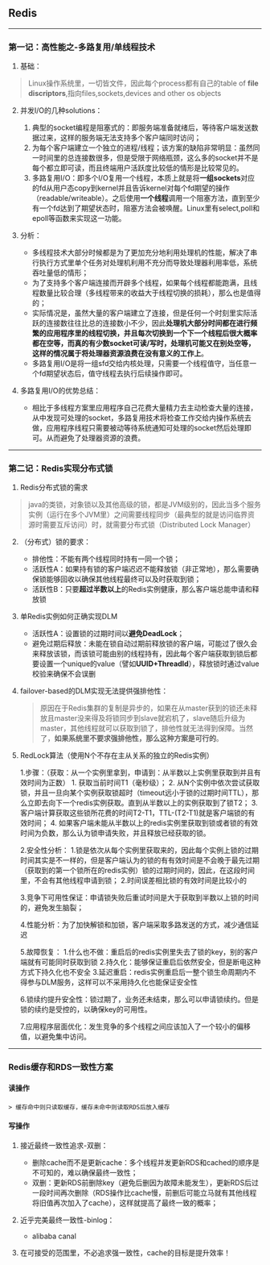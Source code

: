 ## Redis
----------------------------
### 第一记：高性能之-多路复用/单线程技术

 1. 基础：
 > Linux操作系统里，一切皆文件，因此每个process都有自己的table of **file discriptors**,指向files,sockets,devices and other os objects

 2. 并发I/O的几种solutions：
    1. 典型的socket编程是阻塞式的：即服务端准备就绪后，等待客户端发送数据过来，这样的服务端无法支持多个客户端同时访问；
    2. 为每个客户端建立一个独立的进程/线程；该方案的缺陷非常明显：虽然同一时间里的总连接数很多，但是受限于网络瓶颈，这么多的socket并不是每个都立即可读，而且终端用户活跃度比较低的情形是比较常见的。
    3. 多路复用I/O：即多个I/O复用一个线程，本质上就是将**一组sockets**对应的fd从用户态copy到kernel并且告诉kernel对每个fd期望的操作（readable/writeable）。之后使用**一个线程**调用一个阻塞方法，直到至少有一个fd达到了期望状态时，阻塞方法会被唤醒。Linux里有select,poll和epoll等函数来实现这一功能。

 3. 分析：
    - 多线程技术大部分时候都是为了更加充分地利用处理机的性能，解决了串行执行方式里单个任务对处理机利用不充分而导致处理器利用率低，系统吞吐量低的情形；
    - 为了支持多个客户端连接而开辟多个线程，如果每个线程都能跑满，且线程数量比较合理（多线程带来的收益大于线程切换的损耗），那么也是值得的；
    - 实际情况是，虽然大量的客户端建立了连接，但是任何一个时刻里实际活跃的连接数往往比总的连接数小不少，因此**处理机大部分时间都在进行频繁的应用程序里的线程切换，并且每次切换到一个下一个线程后很大概率都在空等，而真的有少数socket可读/写时，处理机可能又在别处空等，这样的情况属于将处理器资源浪费在没有意义的工作上**。
    - 多路复用I/O是将一组sfd交给内核处理，只需要一个线程值守，当任意一个fd期望状态后，值守线程去执行后续操作即可。
 
 4. 多路复用I/O的优势总结：
    - 相比于多线程方案里应用程序自己花费大量精力去主动检查大量的连接，从中发现可处理的socket，多路复用技术将检查工作交给内操作系统去做，应用程序线程只需要被动等待系统通知可处理的socket然后处理即可。从而避免了处理器资源的浪费。

----------------
### 第二记：Redis实现分布式锁

 1. Redis分布式锁的需求
 > java的类锁，对象锁以及其他高级的锁，都是JVM级别的，因此当多个服务实例（运行在多个JVM里）之间需要线程同步（最典型的就是访问临界资源时需要互斥访问）时，就需要分布式锁（Distributed Lock Manager）
 
 2. （分布式）锁的要求：
    - 排他性：不能有两个线程同时持有一同一个锁；
    - 活跃性A：如果持有锁的客户端迟迟不能释放锁（非正常地），那么需要确保锁能够回收以确保其他线程最终可以及时获取到锁；
    - 活跃性B：只要**超过半数以上**的Redis实例健康，那么客户端总能申请和释放锁

 3. 单Redis实例如何正确实现DLM
    - 活跃性A：设置锁的过期时间以**避免DeadLock**；
    - 避免过期后释放：未能在锁自动过期前释放锁的客户端，可能过了很久会来释放该锁，而该锁可能由别的线程持有，因此每个客户端获取到锁后都要设置一个unique的value（譬如**UUID+ThreadId**），释放锁时通过value校验来确保不会误删

 4. failover-based的DLM实现无法提供强排他性：
    > 原因在于Redis集群的复制是异步的，如果在从master获到的锁还未释放且master没来得及将锁同步到slave就宕机了，slave随后升级为master，其他线程就可以获取到锁了，排他性就无法得到保障。当然了，**如果系统里不要求强排他性，那么这种方案是可行的**。

 5. RedLock算法（使用N个不存在主从关系的独立的Redis实例）
 
    1.步骤：（获取：从一个实例里拿到，申请到：从半数以上实例里获取到并且有效时间为正数）
        1. 获取当前时间T1（毫秒级）；
        2. 从N个实例中依次尝试获取锁，并且一旦向某个实例获取锁超时（timeout远小于锁的过期时间TTL），那么立即去向下一个redis实例获取。直到从半数以上的实例获取到了锁T2；
        3. 客户端计算获取这些锁所花费的时间T2-T1，TTL-(T2-T1)就是客户端锁的有效时间；
        4. 如果客户端未能从半数以上的redis实例里获取到锁或者锁的有效时间为负数，那么认为锁申请失败，并且释放已经获取的锁。
        
    2.安全性分析：
        1.锁是依次从每个实例里获取来的，因此每个实例上锁的过期时间其实是不一样的，但是客户端认为的锁的有有效时间是不会晚于最先过期（获取到的第一个锁所在的redis实例）锁的过期时间的，因此，在这段时间里，不会有其他线程申请到锁；
        2.时间误差相比锁的有效时间是比较小的

    3.竞争下可用性保证：申请锁失败后重试时间是大于获取到半数以上锁的时间的，避免发生脑裂；
    
    4.性能分析：为了加快解锁和加锁，客户端采取多路发送的方式，减少通信延迟
    
    5.故障恢复：
        1.什么也不做：重启后的redis实例里失去了锁的key，别的客户端就有可能同时获取到锁
        2.持久化：能够保证重启后依然安全，但是断电这种方式下持久化也不安全
        3.延迟重启：redis实例重启后一整个锁生命周期内不得参与DLM服务，这样可以不采用持久化也能保证安全性
        
    6.锁续约提升安全性：锁过期了，业务还未结束，那么可以申请锁续约。但是锁的续约是受控的，以确保key的可用性。
    
    7.应用程序层面优化：发生竞争的多个线程之间应该加入了一个较小的偏移值，以避免集中访问。

--------------

### Redis缓存和RDS一致性方案
#### 读操作
    > 缓存命中则只读取缓存，缓存未命中则读取RDS后放入缓存
    
#### 写操作

 1. 接近最终一致性追求-双删：
    - 删除cache而不是更新cache：多个线程并发更新RDS和cached的顺序是不可知的，难以确保最终一致性；
    - 双删：更新RDS前删除key（避免后删因为故障未能发生），更新RDS后过一段时间再次删除（RDS操作比cache慢，前删后可能立马就有其他线程将旧值再次加入了cache），这样就提高了最终一致的概率；

 2. 近乎完美最终一致性-binlog：
    - alibaba canal 

 3. 在可接受的范围里，不必追求强一致性，cache的目标是提升效率！
